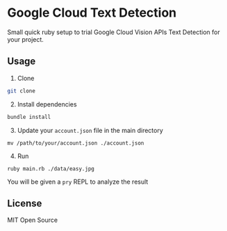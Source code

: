 # Google Cloud Text Detection 

Small quick ruby setup to trial Google Cloud Vision APIs Text Detection for your project.

## Usage
1. Clone
```bash
git clone 
```
2. Install dependencies 
```bash
bundle install
```
3. Update your `account.json` file in the main directory 
```
mv /path/to/your/account.json ./account.json
```
4. Run
```
ruby main.rb ./data/easy.jpg
```

You will be given a `pry` REPL to analyze the result

## License
MIT Open Source
